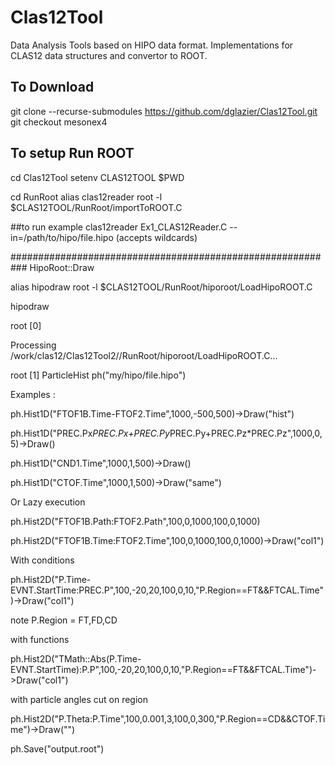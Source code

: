 # Clas12Tool

Data Analysis Tools based on HIPO data format. Implementations
for CLAS12 data structures and convertor to ROOT.

## To Download

git clone --recurse-submodules https://github.com/dglazier/Clas12Tool.git
git checkout mesonex4

## To setup Run ROOT
cd Clas12Tool
setenv CLAS12TOOL $PWD

cd RunRoot
alias clas12reader root -l $CLAS12TOOL/RunRoot/importToROOT.C

##to run example
clas12reader Ex1_CLAS12Reader.C --in=/path/to/hipo/file.hipo (accepts wildcards)


###########################################################
HipoRoot::Draw

alias hipodraw root -l  $CLAS12TOOL/RunRoot/hiporoot/LoadHipoROOT.C

hipodraw

root [0] 

Processing /work/clas12/Clas12Tool2//RunRoot/hiporoot/LoadHipoROOT.C...

root [1] ParticleHist ph("my/hipo/file.hipo")

Examples :

   ph.Hist1D("FTOF1B.Time-FTOF2.Time",1000,-500,500)->Draw("hist")

   ph.Hist1D("PREC.Px*PREC.Px+PREC.Py*PREC.Py+PREC.Pz*PREC.Pz",1000,0,5)->Draw()


   ph.Hist1D("CND1.Time",1000,1,500)->Draw()

   ph.Hist1D("CTOF.Time",1000,1,500)->Draw("same")

Or Lazy execution
   
   ph.Hist2D("FTOF1B.Path:FTOF2.Path",100,0,1000,100,0,1000)

   ph.Hist2D("FTOF1B.Time:FTOF2.Time",100,0,1000,100,0,1000)->Draw("col1")


With conditions

   ph.Hist2D("P.Time-EVNT.StartTime:PREC.P",100,-20,20,100,0,10,"P.Region==FT&&FTCAL.Time")->Draw("col1")

   note P.Region = FT,FD,CD

with functions

   ph.Hist2D("TMath::Abs(P.Time-EVNT.StartTime):P.P",100,-20,20,100,0,10,"P.Region==FT&&FTCAL.Time")->Draw("col1")


with particle angles cut on region

   ph.Hist2D("P.Theta:P.Time",100,0.001,3,100,0,300,"P.Region==CD&&CTOF.Time")->Draw("")

   ph.Save("output.root")	